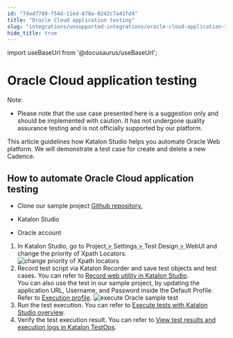 ```yaml
---
id: "74ed7780-f54d-11ed-878a-0242c7a41fd4"
title: "Oracle Cloud application testing"
slug: "integrations/unsupported-integrations/oracle-cloud-application-testing"
hide_title: true
---
```

import useBaseUrl from '@docusaurus/useBaseUrl';


# <a id="concept-895" class="anchor_top_offset"/><a id="ariaid-title1" class="anchor_top_offset"/>Oracle Cloud application testing

<div xmlns="http://www.w3.org/1999/xhtml" className="note note note_note"><span className="note__title">Note:</span> <ul className="ul"><li className="li"><p className="p">Please note that the use case presented here is a suggestion only and should be implemented with caution. It has not undergone quality assurance testing and is not officially supported by our platform. </p></li></ul></div>
<p xmlns="http://www.w3.org/1999/xhtml" className="p">This article guidelines how <span className="ph">Katalon Studio</span> helps you automate Oracle Web platform. We will demonstrate a test case for create and delete a new Cadence. </p> 

## <a id="task-3191" class="anchor_top_offset"/>How to automate Oracle Cloud application testing

<div xmlns="http://www.w3.org/1999/xhtml" className="section prereq p">
  <ul className="ul"><li className="li">
      <p className="p">Clone our sample project <a className="xref j-external-link" href="https://github.com/katalon-studio-samples/katalon-oracle-sample" target="_blank">Github repository.</a></p>
    </li><li className="li">
      <p className="p">Katalon Studio</p>
    </li><li className="li">
      <p className="p">Oracle account </p>
    </li></ul>
</div>
<ol xmlns="http://www.w3.org/1999/xhtml" className="ol steps"><li className="li step stepexpand"><span className="ph cmd">In <span className="ph">Katalon Studio</span>, go to <span className="ph menucascade"><span className="ph uicontrol">Project</span><abbr title="and then"> &gt; </abbr><span className="ph uicontrol">Settings</span><abbr title="and then"> &gt; </abbr><span className="ph uicontrol">Test Design</span><abbr title="and then"> &gt; </abbr><span className="ph uicontrol">WebUI</span></span> and change the priority of Xpath Locators.<img className="image" src={useBaseUrl("/769b9cb0-f54d-11ed-878a-0242c7a41fd4.png")} alt="change priority of Xpath locators" /></span></li><li className="li step stepexpand"><span className="ph cmd">Record test script via Katalon Recorder and save test objects and test cases. You can refer to <a className="xref" href="/docs/create-tests/record-and-spy/webui-record-and-spy-utilities/record-web-utility-in-katalon-studio">Record web utility in Katalon Studio</a>.</span><div className="itemgroup info">You can also use the test in our sample project, by updating the application URL, Username, and Password inside the Default Profile. Refer to <a className="xref" href="/docs/create-tests/data-driven-testing/execution-profile">Execution profile</a>.  <img className="image" src={useBaseUrl("/74b30690-f54d-11ed-878a-0242c7a41fd4.png")} alt="execute Oracle sample test" /></div></li><li className="li step stepexpand"><span className="ph cmd">Run the test execution. You can refer to <a className="xref" href="/docs/execute/test-execution-with-katalon-studio/execute-tests-with-katalon-studio-overview">Execute tests with Katalon Studio overview</a>.</span></li><li className="li step stepexpand"><span className="ph cmd">Verify the test execution result. You can refer to <a className="xref" href="/docs/analyze/reports/view-test-reports/view-test-reports-in-katalon-testops/view-test-run-results/view-test-results-and-execution-logs-in-katalon-testops/view-test-results-and-execution-logs-in-katalon-testops">View test results and execution logs in <span className="ph">Katalon TestOps</span></a>.</span></li></ol> 
